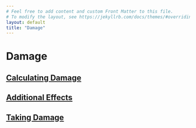 ```yaml
---
# Feel free to add content and custom Front Matter to this file.
# To modify the layout, see https://jekyllrb.com/docs/themes/#overriding-theme-defaults
layout: default 
title: "Damage"
---
```

# Damage

## [Calculating Damage](calculating_damage.html)
## [Additional Effects](additional_effects.html)
## [Taking Damage](taking_damage.html)
